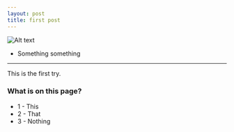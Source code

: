 ```yaml
---
layout: post
title: first post
---
```



![Alt text](https://cloud.githubusercontent.com/assets/8506440/4046230/7f349848-2d30-11e4-9fc3-c93d24843015.jpg "Machined CP-Ti Chip")




* Something something

-----

This is the first try.

### What is on this page?

* 1 - This
* 2 - That
* 3 - Nothing
